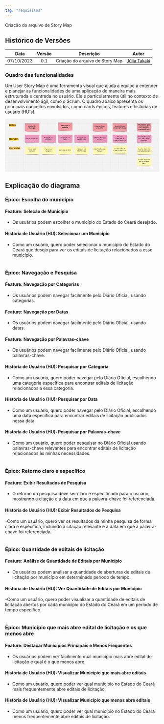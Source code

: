 ```yaml
---
tag: "requisitos"
---
```

Criação do arquivo de Story Map

## Histórico de Versões

| Data       | Versão | Descrição                                 | Autor             |
| :--------: | :----: | :----------:                              | :---------------: |
| 07/10/2023 |  0.1   | Criação do arquivo de Story  Map             | [Júlia Takaki](https://github.com/juliatakaki)

### Quadro das funcionalidades
Um User Story Map é uma ferramenta visual que ajuda a equipe a entender e planejar as funcionalidades de uma aplicação de maneira mais estruturada e centrada no usuário. Ele é particularmente útil no contexto de desenvolvimento ágil, como o Scrum. O quadro abaixo apresenta os principais conceitos envolvidos, como cards épicos, features e histórias de usuário (HU's).

![Esquema do Story Map](storymap.png)

## Explicação do diagrama

### Épico: Escolha do município

#### Feature: Seleção de Município
- Os usuários podem escolher o município do Estado do Ceará desejado.

#### História de Usuário (HU): Selecionar um Município
- Como um usuário, quero poder selecionar o município do Estado do Ceará que desejo para ver os editais de licitação relacionados a esse município.

#
### Épico: Navegação e Pesquisa

#### Feature: Navegação por Categorias
- Os usuários podem navegar facilmente pelo Diário Oficial, usando categorias.

#### Feature: Navegação por Datas
- Os usuários podem navegar facilmente pelo Diário Oficial, usando datas.

#### Feature: Navegação por Palavras-chave
- Os usuários podem navegar facilmente pelo Diário Oficial, usando palavras-chave.

#### História de Usuário (HU): Pesquisar por Categoria
- Como um usuário, quero poder navegar pelo Diário Oficial, escolhendo uma categoria específica para encontrar editais de licitação relacionados a essa categoria.

#### História de Usuário (HU): Pesquisar por Data
- Como um usuário, quero poder navegar pelo Diário Oficial, escolhendo uma data específica para encontrar editais de licitação publicados nessa data.

#### História de Usuário (HU): Pesquisar por Palavras-chave
- Como um usuário, quero poder pesquisar no Diário Oficial usando palavras-chave relevantes para encontrar editais de licitação relacionados às minhas necessidades.

#
### Épico: Retorno claro e específico

#### Feature: Exibir Resultados de Pesquisa
- O retorno da pesquisa deve ser claro e especificado para o usuário, mostrando a citação e a data em que a palavra-chave foi referenciada.

#### História de Usuário (HU): Exibir Resultados de Pesquisa
-Como um usuário, quero ver os resultados da minha pesquisa de forma clara e específica, incluindo a citação relevante e a data em que a palavra-chave foi referenciada.

#
### Épico: Quantidade de editais de licitação

#### Feature: Análise de Quantidade de Editais por Município
- Os usuários podem analisar a quantidade de aberturas de editais de licitação por município em determinado período de tempo.

#### História de Usuário (HU): Ver Quantidade de Editais por Município
-Como um usuário, quero poder visualizar a quantidade de editais de licitação abertos por cada município do Estado do Ceará em um período de tempo específico.

#
### Épico: Município que mais abre edital de licitação e os que menos abre

#### Feature: Destacar Municípios Principais e Menos Frequentes
- Os usuários podem ver facilmente qual município mais abre edital de licitação e qual é o que menos abre.

#### História de Usuário (HU): Visualizar Município que mais abre editais
- Como um usuário, quero poder ver qual município no Estado do Ceará mais frequentemente abre editais de licitação.

#### História de Usuário (HU): Visualizar Município que menos abre editais
- Como um usuário, quero poder ver qual município no Estado do Ceará menos frequentemente abre editais de licitação.